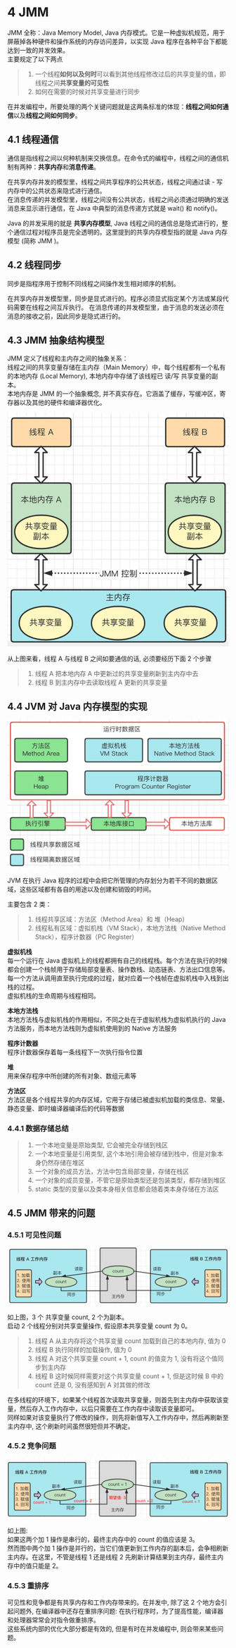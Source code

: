 # 4 JMM

JMM 全称：Java Memory Model, Java 内存模式。它是一种虚拟机规范，用于屏蔽掉各种硬件和操作系统的内存访问差异，以实现 Java 程序在各种平台下都能达到一致的并发效果。  
主要规定了以下两点
> 1. 一个线程**如何以及何时**可以看到其他线程修改过后的共享变量的值，即线程之间**共享变量的可见性**
> 2. 如何在需要的时候对共享变量进行同步

在并发编程中，所要处理的两个关键问题就是这两条标准的体现：**线程之间如何通信**以及**线程之间如何同步**。  

## 4.1 线程通信
通信是指线程之间以何种机制来交换信息。在命令式的编程中，线程之间的通信机制有两种：**共享内存**和**消息传递**。

在共享内存并发的模型里，线程之间共享程序的公共状态，线程之间通过读 - 写内存中的公共状态来隐式进行通信。  
在消息传递的并发模型里，线程之间没有公共状态，线程之间必须通过明确的发送消息来显示进行通信，在 Java 中典型的消息传递方式就是 wait() 和 notify()。

Java 的并发采用的就是 **共享内存模型**, Java 线程之间的通信总是隐式进行的，整个通信过程对程序员是完全透明的。这里提到的共享内存模型指的就是 Java 内存模型 (简称 JMM )。

## 4.2 线程同步
同步是指程序用于控制不同线程之间操作发生相对顺序的机制。  

在共享内存并发模型里，同步是显式进行的。程序必须显式指定某个方法或某段代码需要在线程之间互斥执行。
在消息传递的并发模型里，由于消息的发送必须在消息的接收之前，因此同步是隐式进行的。

## 4.3 JMM 抽象结构模型  

JMM 定义了线程和主内存之间的抽象关系：  
线程之间的共享变量存储在主内存（Main Memory）中，每个线程都有一个私有的本地内存 (Local Memory), 本地内存中存储了该线程已 读/写 共享变量的副本。  
本地内存是 JMM 的一个抽象概念, 并不真实存在。它涵盖了缓存，写缓冲区，寄存器以及其他的硬件和编译器优化。

![Alt 'JMMAbstractModel'](https://raw.githubusercontent.com/PictureRespository/Java/main/JavaConcurrency/JMMAbstractModel.png)

从上图来看，线程 A 与线程 B 之间如要通信的话, 必须要经历下面 2 个步骤
> 1. 线程 A 把本地内存 A 中更新过的共享变量刷新到主内存中去
> 2. 线程 B 到主内存中去读取线程 A 更新的共享变量

## 4.4 JVM 对 Java 内存模型的实现

![Alt 'JVMMemoryArea'](https://raw.githubusercontent.com/PictureRespository/Java/main/JavaConcurrency/JVMMemoryArea.png)

JVM 在执行 Java 程序的过程中会把它所管理的内存划分为若干不同的数据区域，这些区域都有各自的用途以及创建和销毁的时间。

主要包含 2 类：
> 1. 线程共享区域：方法区（Method Area）和 堆（Heap）
> 2. 线程私有区域：虚拟机栈（VM Stack），本地方法栈（Native Method Stack），程序计数器（PC Register）

**虚拟机栈**   
每一个运行在 Java 虚拟机上的线程都拥有自己的线程栈。每个方法在执行的时候都会创建一个栈帧用于存储局部变量表、操作数栈、动态链表、方法出口信息等。  
每一个方法从调用直至执行完成的过程，就对应着一个栈帧在虚拟机栈中入栈到出栈的过程。  
虚拟机栈的生命周期与线程相同。


**本地方法栈**  
本地方法栈与虚拟机栈的作用相似，不同之处在于虚拟机栈为虚拟机执行的 Java 方法服务，而本地方法栈则为虚拟机使用到的 Native 方法服务

**程序计数器**   
程序计数器保存着每一条线程下一次执行指令位置

**堆**   
用来保存程序中所创建的所有对象、数组元素等

**方法区**   
方法区是各个线程共享的内存区域，它用于存储已被虚拟机加载的类信息、常量、静态变量、即时编译器编译后的代码等数据

### 4.4.1 数据存储总结
> 1. 一个本地变量是原始类型, 它会被完全存储到栈区
> 2. 一个本地变量是引用类型, 这个本地引用会被存储到栈中，但是对象本身仍然存储在堆区
> 3. 一个对象的成员方法，方法中包含局部变量，存储在栈区
> 4. 一个对象的成员变量，不管它是原始类型还是包装类型，都存储到堆区
> 5. static 类型的变量以及类本身相关信息都会随着类本身存储在方法区

## 4.5 JMM 带来的问题

### 4.5.1 可见性问题

![Alt 'ShardVariableVisibilityProblem'](https://raw.githubusercontent.com/PictureRespository/Java/main/JavaConcurrency/ShardVariableVisibilityProblem.png)

如上图，3 个 共享变量 count, 2 个为副本。  
启动 2 个线程分别对共享变量操作, 假设原本共享变量 count 为 0。
> 1. 线程 A 从主内存将这个共享变量 count 加载到自己的本地内存, 值为 0
> 2. 线程 B 执行同样的加载操作, 值为 0
> 3. 线程 A 对这个共享变量 count + 1, count 的值变为 1, 没有将这个值同步到主内存
> 4. 线程 B 这时候同样需要对这个共享变量 count + 1, 但是这时候 B 中的 count 还是 0, 没有感知到 A 对其做的修改


在多线程的环境下，如果某个线程首次读取共享变量，则首先到主内存中获取该变量，然后存入工作内存中，以后只需要在工作内存中读取该变量即可。  
同样如果对该变量执行了修改的操作，则先将新值写入工作内存中，然后再刷新至主内存中, 这个刷新时间虽然很短但并不确定。

### 4.5.2 竞争问题

![Alt 'SharedVariableCompetitionProblem'](https://raw.githubusercontent.com/PictureRespository/Java/main/JavaConcurrency/SharedVariableCompetitionProblem.png)

如上图:  
如果这两个加 1 操作是串行的，最终主内存中的 count 的值应该是 3。  
然而图中两个加 1 操作是并行的，当它们值更新到工作内存的副本后，会争相刷新主内存。在这里，不管是线程 1 还是线程 2 先刷新计算结果到主内存，最终主内存中的值只能是 2。

### 4.5.3 重排序

可见性和竞争都是有共享内存和工作内存带来的。在并发中, 除了这 2 个地方会引起问题外, 在编译器中还存在重排序问题: 在执行程序时，为了提高性能，编译器和处理器常常会对指令做重排序。  
这些系统内部的优化大部分都是有效的, 但是有时在并发编程中, 则会带来某些问题。